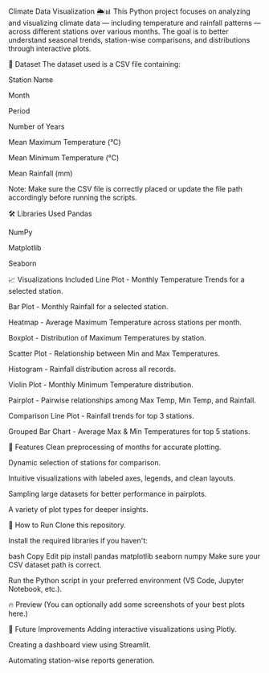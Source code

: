 Climate Data Visualization 🌦️📊
This Python project focuses on analyzing and visualizing climate data — including temperature and rainfall patterns — across different stations over various months. The goal is to better understand seasonal trends, station-wise comparisons, and distributions through interactive plots.

📁 Dataset
The dataset used is a CSV file containing:

Station Name

Month

Period

Number of Years

Mean Maximum Temperature (°C)

Mean Minimum Temperature (°C)

Mean Rainfall (mm)

Note: Make sure the CSV file is correctly placed or update the file path accordingly before running the scripts.

🛠 Libraries Used
Pandas

NumPy

Matplotlib

Seaborn

📈 Visualizations Included
Line Plot - Monthly Temperature Trends for a selected station.

Bar Plot - Monthly Rainfall for a selected station.

Heatmap - Average Maximum Temperature across stations per month.

Boxplot - Distribution of Maximum Temperatures by station.

Scatter Plot - Relationship between Min and Max Temperatures.

Histogram - Rainfall distribution across all records.

Violin Plot - Monthly Minimum Temperature distribution.

Pairplot - Pairwise relationships among Max Temp, Min Temp, and Rainfall.

Comparison Line Plot - Rainfall trends for top 3 stations.

Grouped Bar Chart - Average Max & Min Temperatures for top 5 stations.

🧩 Features
Clean preprocessing of months for accurate plotting.

Dynamic selection of stations for comparison.

Intuitive visualizations with labeled axes, legends, and clean layouts.

Sampling large datasets for better performance in pairplots.

A variety of plot types for deeper insights.

🚀 How to Run
Clone this repository.

Install the required libraries if you haven't:

bash
Copy
Edit
pip install pandas matplotlib seaborn numpy
Make sure your CSV dataset path is correct.

Run the Python script in your preferred environment (VS Code, Jupyter Notebook, etc.).

🔥 Preview
(You can optionally add some screenshots of your best plots here.)

💬 Future Improvements
Adding interactive visualizations using Plotly.

Creating a dashboard view using Streamlit.

Automating station-wise reports generation.
